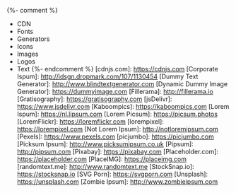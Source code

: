 {%- comment %}
- CDN
- Fonts
- Generators
- Icons
- Images
- Logos
- Text
{%- endcomment %}
[cdnjs.com]:                      https://cdnjs.com
[Corporate Ispum]:                http://idsgn.dropmark.com/107/1130454
[Dummy Text Generator]:           http://www.blindtextgenerator.com
[Dynamic Dummy Image Generator]:  https://dummyimage.com
[Fillerama]:                      http://fillerama.io
[Gratisography]:                  https://gratisography.com
[jsDelivr]:                       https://www.jsdelivr.com
[Kaboompics]:                     https://kaboompics.com
[Lorem Ispum]:                    https://nl.lipsum.com
[Lorem Picsum]:                   https://picsum.photos
[LoremFlickr]:                    https://loremflickr.com
[lorempixel]:                     https://lorempixel.com
[Not Lorem Ipsum]:                http://notloremipsum.com
[Pexels]:                         https://www.pexels.com
[picjumbo]:                       https://picjumbo.com
[Picksum Ipsum]:                  http://www.picksumipsum.co.uk
[Pipsum]:                         http://pipsum.com
[Pixabay]:                        https://pixabay.com
[Placeholder.com]:                https://placeholder.com
[PlaceIMG]:                       https://placeimg.com
[randomtext.me]:                  http://www.randomtext.me
[StockSnap.io]:                   https://stocksnap.io
[SVG Porn]:                       https://svgporn.com
[Unsplash]:                       https://unsplash.com
[Zombie Ipsum]:                   http://www.zombieipsum.com